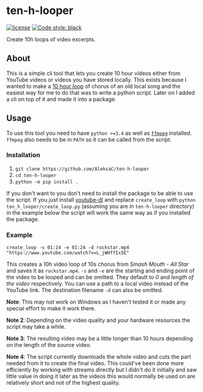 # ten-h-looper
[![license](https://img.shields.io/badge/License-MIT-green.svg)](https://github.com/AleksaC/ten-h-looper/blob/master/LICENSE)
<a href="https://github.com/psf/black"><img alt="Code style: black" src="https://img.shields.io/badge/code%20style-black-000000.svg"></a>

Create 10h loops of video excerpts.

## About

This is a simple cli tool that lets you create 10 hour videos either from 
YouTube videos or videos you have stored locally. This exists because I wanted 
to make a [10 hour loop](https://knowyourmeme.com/memes/10-hour-videos)  of 
chorus of an old local song and the easiest way for me to do that was to write a
python script. Later on I added a cli on top of it and made it into a package.

## Usage

To use this tool you need to have `python >=3.4` as well as [`ffmpeg`](https://www.ffmpeg.org/) installed.
`ffmpeg` also needs to be in `PATH` so it can be called from the script.

### Installation

1. `git clone https://github.com/AleksaC/ten-h-looper`
2. `cd ten-h-looper`
3. `python -m pip install .`

If you don't want to you don't need to install the package to be able to use the
script. If you just install [youtube-dl](https://github.com/ytdl-org/youtube-dl) 
and replace `create_loop` with `python ten_h_looper/create_loop.py` 
(assuming you are in `ten-h-looper` directory) in the example below the script
will work the same way as if you installed the package.

### Example

```shell script
create_loop -s 01:14 -e 01:24 -d rockstar.mp4 "https://www.youtube.com/watch?v=L_jWHffIx5E"
```

This creates a 10h video loop of 10s chorus from *Smash Mouth - All Star* and 
saves it as `rockstar.mp4`. `-s` and `-e` are the starting and ending point of 
the video to be looped and can be omitted. They default to *0* and *length of the 
video* respectively. You can use a path to a local video instead of the YouTube
link. The destination filename `-d` can also be omitted.

**Note**: This may not work on Windows as I haven't tested it or made any 
special effort to make it work there.

**Note 2**: Depending on the video quality and your hardware resources the 
script may take a while. 

**Note 3**: The resulting video may be a little longer than 10 hours depending
on the length of the source video.

**Note 4**: The script currently downloads the whole video and cuts the part 
needed from it to create the final video. This could've been done more 
efficiently by working with streams directly but I didn't do it initially and 
saw little value in doing it later as the videos this would normally be used on
are relatively short and not of the highest quality.
